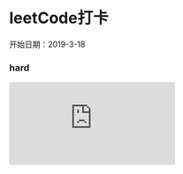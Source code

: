 # leetCode打卡

开始日期：2019-3-18

### hard

![42. Trapping Rain Water](https://github.com/LaiLa06/leetCode/blob/master/demo/42.%20Trapping-Rain-Water.md)
